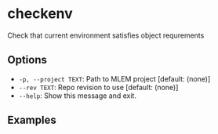 # checkenv

Check that current environment satisfies object requrements

## Options

- `-p, --project TEXT`: Path to MLEM project [default: (none)]
- `--rev TEXT`: Repo revision to use [default: (none)]
- `--help`: Show this message and exit.

## Examples